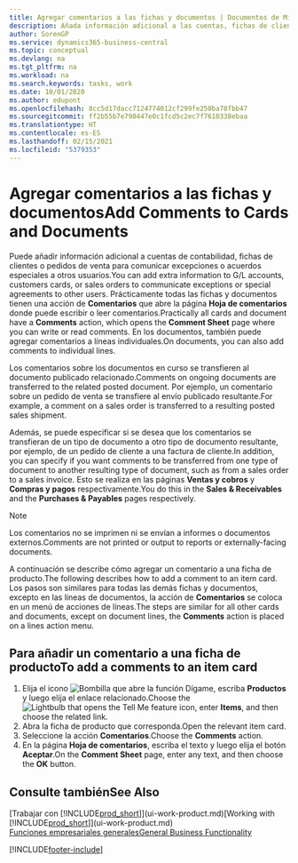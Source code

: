 ```yaml
---
title: Agregar comentarios a las fichas y documentos | Documentos de Microsoft
description: Añada información adicional a las cuentas, fichas de clientes o pedidos de ventas para comunicar acuerdos, como un precio especial o un método de entrega, a otros usuarios.
author: SorenGP
ms.service: dynamics365-business-central
ms.topic: conceptual
ms.devlang: na
ms.tgt_pltfrm: na
ms.workload: na
ms.search.keywords: tasks, work
ms.date: 10/01/2020
ms.author: edupont
ms.openlocfilehash: 8cc5d17dacc7124774012cf299fe250ba78fbb47
ms.sourcegitcommit: ff2b55b7e790447e0c1fcd5c2ec7f7610338ebaa
ms.translationtype: HT
ms.contentlocale: es-ES
ms.lasthandoff: 02/15/2021
ms.locfileid: "5379353"
---
```

# <a name="add-comments-to-cards-and-documents"></a><span data-ttu-id="49694-103">Agregar comentarios a las fichas y documentos</span><span class="sxs-lookup"><span data-stu-id="49694-103">Add Comments to Cards and Documents</span></span>
<span data-ttu-id="49694-104">Puede añadir información adicional a cuentas de contabilidad, fichas de clientes o pedidos de venta para comunicar excepciones o acuerdos especiales a otros usuarios.</span><span class="sxs-lookup"><span data-stu-id="49694-104">You can add extra information to G/L accounts, customers cards, or sales orders to communicate exceptions or special agreements to other users.</span></span>
<span data-ttu-id="49694-105">Prácticamente todas las fichas y documentos tienen una acción de **Comentarios** que abre la página **Hoja de comentarios** donde puede escribir o leer comentarios.</span><span class="sxs-lookup"><span data-stu-id="49694-105">Practically all cards and document have a **Comments** action, which opens the **Comment Sheet** page where you can write or read comments.</span></span> <span data-ttu-id="49694-106">En los documentos, también puede agregar comentarios a líneas individuales.</span><span class="sxs-lookup"><span data-stu-id="49694-106">On documents, you can also add comments to individual lines.</span></span>

<span data-ttu-id="49694-107">Los comentarios sobre los documentos en curso se transfieren al documento publicado relacionado.</span><span class="sxs-lookup"><span data-stu-id="49694-107">Comments on ongoing documents are transferred to the related posted document.</span></span> <span data-ttu-id="49694-108">Por ejemplo, un comentario sobre un pedido de venta se transfiere al envío publicado resultante.</span><span class="sxs-lookup"><span data-stu-id="49694-108">For example, a comment on a sales order is transferred to a resulting posted sales shipment.</span></span>

<span data-ttu-id="49694-109">Además, se puede especificar si se desea que los comentarios se transfieran de un tipo de documento a otro tipo de documento resultante, por ejemplo, de un pedido de cliente a una factura de cliente.</span><span class="sxs-lookup"><span data-stu-id="49694-109">In addition, you can specify if you want comments to be transferred from one type of document to another resulting type of document, such as from a sales order to a sales invoice.</span></span> <span data-ttu-id="49694-110">Esto se realiza en las páginas **Ventas y cobros** y **Compras y pagos** respectivamente.</span><span class="sxs-lookup"><span data-stu-id="49694-110">You do this in the **Sales & Receivables** and the **Purchases & Payables** pages respectively.</span></span>

> [!NOTE]
> <span data-ttu-id="49694-111">Los comentarios no se imprimen ni se envían a informes o documentos externos.</span><span class="sxs-lookup"><span data-stu-id="49694-111">Comments are not printed or output to reports or externally-facing documents.</span></span>

<span data-ttu-id="49694-112">A continuación se describe cómo agregar un comentario a una ficha de producto.</span><span class="sxs-lookup"><span data-stu-id="49694-112">The following describes how to add a comment to an item card.</span></span> <span data-ttu-id="49694-113">Los pasos son similares para todas las demás fichas y documentos, excepto en las líneas de documentos, la acción de **Comentarios** se coloca en un menú de acciones de líneas.</span><span class="sxs-lookup"><span data-stu-id="49694-113">The steps are similar for all other cards and documents, except on document lines, the **Comments** action is placed on a lines action menu.</span></span>

## <a name="to-add-a-comments-to-an-item-card"></a><span data-ttu-id="49694-114">Para añadir un comentario a una ficha de producto</span><span class="sxs-lookup"><span data-stu-id="49694-114">To add a comments to an item card</span></span>
1. <span data-ttu-id="49694-115">Elija el icono ![Bombilla que abre la función Dígame](media/ui-search/search_small.png "Dígame qué desea hacer"), escriba **Productos** y luego elija el enlace relacionado.</span><span class="sxs-lookup"><span data-stu-id="49694-115">Choose the ![Lightbulb that opens the Tell Me feature](media/ui-search/search_small.png "Tell me what you want to do") icon, enter **Items**, and then choose the related link.</span></span>
2. <span data-ttu-id="49694-116">Abra la ficha de producto que corresponda.</span><span class="sxs-lookup"><span data-stu-id="49694-116">Open the relevant item card.</span></span>
3. <span data-ttu-id="49694-117">Seleccione la acción **Comentarios**.</span><span class="sxs-lookup"><span data-stu-id="49694-117">Choose the **Comments** action.</span></span>
4. <span data-ttu-id="49694-118">En la página **Hoja de comentarios**, escriba el texto y luego elija el botón **Aceptar**.</span><span class="sxs-lookup"><span data-stu-id="49694-118">On the **Comment Sheet** page, enter any text, and then choose the **OK** button.</span></span>

## <a name="see-also"></a><span data-ttu-id="49694-119">Consulte también</span><span class="sxs-lookup"><span data-stu-id="49694-119">See Also</span></span>
<span data-ttu-id="49694-120">[Trabajar con [!INCLUDE[prod_short](includes/prod_short.md)]](ui-work-product.md)</span><span class="sxs-lookup"><span data-stu-id="49694-120">[Working with [!INCLUDE[prod_short](includes/prod_short.md)]](ui-work-product.md)</span></span>  
[<span data-ttu-id="49694-121">Funciones empresariales generales</span><span class="sxs-lookup"><span data-stu-id="49694-121">General Business Functionality</span></span>](ui-across-business-areas.md)


[!INCLUDE[footer-include](includes/footer-banner.md)]